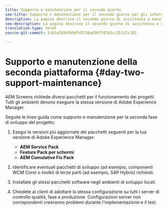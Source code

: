 ```yaml
---
title: Supporto e manutenzione per il secondo giorno
seo-title: Supporto e manutenzione per il secondo giorno per gli schermi AEM
description: La pagina descrive il secondo giorno di assistenza e manutenzione
seo-description: La pagina descrive il secondo giorno di assistenza e manutenzione
translation-type: tm+mt
source-git-commit: 5c83a2b59769dfd3736a830f7d7d3cc35137c182

---
```



# Supporto e manutenzione della seconda piattaforma {#day-two-support-maintenance}

AEM Screens richiede diversi pacchetti per il funzionamento dei progetti. Tutti gli ambienti devono eseguire la stessa versione di Adobe Experience Manager.

Seguite le linee guida come supporto e manutenzione per la seconda fase di sviluppo del progetto:

1. Esegui le versioni più aggiornate dei pacchetti seguenti per la tua versione di Adobe Experience Manager:

   * **AEM Service Pack**
   * **Feature Pack per schermi**
   * **AEM Cumulative Fix Pack**

1. Identificare eventuali pacchetti di sviluppo (ad esempio, componenti WCM Core) o toolkit di terze parti (ad esempio, SAP Hybris) richiesti.

1. Installate gli stessi pacchetti software negli ambienti di sviluppo locali.

1. Chiedete al client di adottare la stessa configurazione su tutti i server di controllo qualità, fase e produzione. Configurazioni server non corrispondenti creeranno problemi durante l'implementazione e il test.
